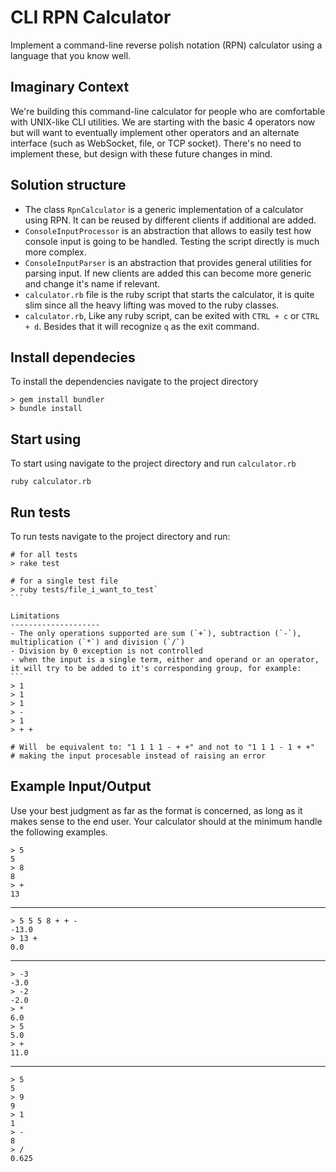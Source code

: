 CLI RPN Calculator
==================

Implement a command-line reverse polish notation (RPN) calculator using a language that you know well.

Imaginary Context
-----------------

We're building this command-line calculator for people who are comfortable with UNIX-like CLI utilities.
We are starting with the basic 4 operators now but will want to eventually implement other operators and
an alternate interface (such as WebSocket, file, or TCP socket).
There's no need to implement these, but design with these future changes in mind.

Solution structure
-----------------
- The class `RpnCalculator` is a generic implementation of a calculator using RPN. It can be reused by different clients if additional are added.
- `ConsoleInputProcessor` is an abstraction that allows to easily test how console input is going to be handled. Testing the script directly is much more complex.
- `ConsoleInputParser` is an abstraction that provides general utilities for parsing input. If new clients are added this can become more generic and change it's name if relevant.
- `calculator.rb` file is the ruby script that starts the calculator, it is quite slim since all the heavy lifting was moved to the ruby classes. 
- `calculator.rb`, Like any ruby script, can be exited with `CTRL + c` or `CTRL + d`. Besides that it will recognize `q` as the exit command.

Install dependecies
--------------------

To install the dependencies navigate to the project directory
```
> gem install bundler
> bundle install
```

Start using
--------------------

To start using navigate to the project directory and run `calculator.rb`

```
ruby calculator.rb
```

Run tests
--------------------

To run tests navigate to the project directory and run:
````
# for all tests
> rake test 

# for a single test file
> ruby tests/file_i_want_to_test`
```

Limitations
--------------------
- The only operations supported are sum (`+`), subtraction (`-`), multiplication (`*`) and division (`/`)
- Division by 0 exception is not controlled
- when the input is a single term, either and operand or an operator, it will try to be added to it's corresponding group, for example:
```
> 1
> 1
> 1
> -
> 1
> + +

# Will  be equivalent to: "1 1 1 1 - + +" and not to "1 1 1 - 1 + +"
# making the input procesable instead of raising an error
````

Example Input/Output
--------------------

Use your best judgment as far as the format is concerned, as long as it makes sense to the end user. Your calculator should at the minimum handle the following examples. 

    > 5 
    5
    > 8
    8
    > +
    13

---

    > 5 5 5 8 + + -
    -13.0
    > 13 +
    0.0

---

    > -3
    -3.0
    > -2
    -2.0
    > *
    6.0
    > 5
    5.0
    > +
    11.0

---

    > 5
    5
    > 9
    9
    > 1
    1
    > -
    8
    > /
    0.625
